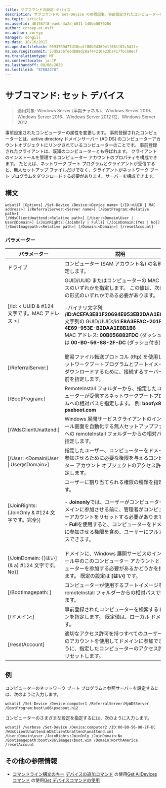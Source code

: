 ```yaml
---
title: サブコマンドの設定-デバイス
description: サブコマンドの set-Device の参照記事。事前設定されたコンピューターの属性を変更します。
ms.topic: article
ms.assetid: 401567f8-eaeb-4a2d-b811-140bb007028d
author: coreyp-at-msft
ms.author: coreyp
manager: dongill
ms.date: 10/16/2017
ms.openlocfilehash: 9593769d77d10eaff80b9d369e1f681f02c5d1fe
ms.sourcegitcommit: 53d526bfeddb89d28af44210a23ba417f6ce0ecf
ms.translationtype: MT
ms.contentlocale: ja-JP
ms.lasthandoff: 08/06/2020
ms.locfileid: "87882278"
---
```

# <a name="subcommand-set-device"></a>サブコマンド: セット デバイス

> 適用対象: Windows Server (半期チャネル)、Windows Server 2019、Windows Server 2016、Windows Server 2012 R2、Windows Server 2012

事前設定されたコンピューターの属性を変更します。 事前登録されたコンピューターとは、active directory ドメインサーバー (AD DS) のコンピューターアカウントオブジェクトにリンクされているコンピューターのことです。 事前登録されたクライアントは、既知のコンピューターとも呼ばれます。 クライアントのインストールを管理するコンピューター アカウントのプロパティを構成できます。 たとえば、ネットワーク ブート プログラムとクライアントが受信すると、無人セットアップ ファイルだけでなく、クライアントがネットワーク ブート プログラムをダウンロードする必要があります、サーバーを構成できます。

## <a name="syntax"></a>構文
```
wdsutil [Options] /Set-Device /Device:<Device name> [/ID:<UUID | MAC address>] [/ReferralServer:<Server name>] [/BootProgram:<Relative path>]
[/WdsClientUnattend:<Relative path>] [/User:<Domain\User | User@Domain>] [/JoinRights:{JoinOnly | Full}] [/JoinDomain:{Yes | No}] [/BootImagepath:<Relative path>] [/Domain:<Domain>] [/resetAccount]
```
### <a name="parameters"></a>パラメーター
|パラメーター|説明|
|-------|--------|
|ドライブ<computer name>|コンピューター (SAM アカウント名) の名前を指定します。|
|[/Id: < UUID & #124 文字です。MAC アドレス >]|GUID/UUID またはコンピューターの MAC アドレスのいずれかを指定します。 この値は、次の 3 つの形式のいずれかである必要があります。<p>-バイナリ文字列: **/ID:ACEFA3E81F20694E953EB2DAA1E8B1B6**<br />文字列の GUID/UUID:/id:**E8A3EFAC-201F-4E69-953E-B2DAA1E8B1B6**<br />MAC アドレス: **00B056882FDC** (ダッシュ) または **00-B0-56-88-2F-DC** (ダッシュ付き)|
|[/ReferralServer:<Server name>]|簡易ファイル転送プロトコル (tftp) を使用してネットワークブートプログラムとブートイメージをダウンロードするために、接続するサーバーの名前を指定します。|
|[/BootProgram:<Relative path>]|RemoteInstall フォルダーから、指定したコンピューターが受信するネットワークブートプログラムへの相対パスを指定します。 例: **boot\x86\ pxeboot.com**|
|[/WdsClientUnattend:<Relative path>]|Windows 展開サービスクライアントのインストール画面を自動化する無人セットアップファイルへの remoteInstall フォルダーからの相対パスを指定します。|
|[/User: <Domain\User &#124; User@Domain>]|指定したユーザー、コンピューターをドメインに参加させるために必要な権限を与えるコンピューター アカウント オブジェクトのアクセス許可を設定します。|
|[/JoinRights: {JoinOnly & #124 文字です。完全}]|ユーザーに割り当てられる権限の種類を指定します。<p>-   **Joinonly**では、ユーザーがコンピューターをドメインに参加させる前に、管理者がコンピューターアカウントをリセットする必要があります。<br />-   **Full**を使用すると、コンピューターをドメインに参加させる権限を含め、ユーザーにフルアクセスできます。|
|[/JoinDomain: {[はい] (& a) #124 文字です。No}]|ドメインに、Windows 展開サービスのインストール中のこのコンピューター アカウントとコンピューターを参加する必要があるかどうかを指定します。 既定の設定は **[はい]** です。|
|[/BootImagepath: <Relative path> ]|コンピューターが使用するブートイメージを remoteInstall フォルダーからの相対パスで指定します。|
|[/ドメイン:<Domain>]|事前登録されたコンピューターを検索するドメインを指定します。 既定値は、ローカル ドメインです。|
|[/resetAccount]|適切なアクセス許可を持つすべてのユーザーがこのアカウントを使用してドメインに参加できるように、指定したコンピューターのアクセス許可をリセットします。|
## <a name="examples"></a>例
コンピューターのネットワーク ブート プログラムと参照サーバーを設定するには、次のように入力します。
```
wdsutil /Set-Device /Device:computer1 /ReferralServer:MyWDSServer
/BootProgram:boot\x86\pxeboot.n12
```
コンピューターのさまざまな設定を指定するには、次のように入力します。
```
wdsutil /verbose /Set-Device /Device:computer2 /ID:00-B0-56-88-2F-DC /WdsClientUnattend:WDSClientUnattend\unattend.xml
/User:Domain\user /JoinRights:JoinOnly /JoinDomain:No /BootImagepath:boot\x86\images\boot.wim /Domain:NorthAmerica /resetAccount
```
## <a name="additional-references"></a>その他の参照情報
- [コマンドライン構文のキー](command-line-syntax-key.md) 
[デバイスの追加コマンド](using-the-add-device-command.md) 
 の使用[Get AllDevices コマンド](using-the-get-alldevices-command.md) 
 の使用[Get デバイスコマンドの使用](using-the-get-device-command.md)
